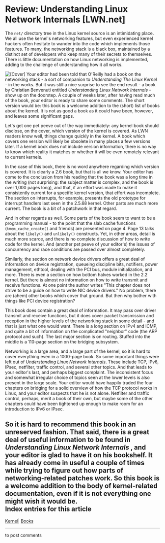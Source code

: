 # Review: Understanding Linux Network Internals [LWN.net]

The `net/` directory tree in the Linux kernel source is an intimidating place. We all use the kernel's networking features, but even experienced kernel hackers often hesitate to wander into the code which implements those features. To many, the networking stack is a black box, maintained by a distinct set of developers who keep many of their secrets to themselves. There is little documentation on how Linux networking is implemented, adding to the challenge of understanding how it all works. 

![\[Cover\]](https://static.lwn.net/images/ns/kernel/ulni_cover.jpg) Your editor had been told that O'Reilly had a book on the networking stack \- a sort of companion to _Understanding The Linux Kernel_ \- in the works. But it was still a nice surprise to see the end result - a book by Christian Benvenuti entitled _Understanding Linux Network Internals_ \- show up on the doorstep. A couple of weeks later, after having read much of the book, your editor is ready to share some comments. The short version would be: this book is a welcome addition to the (short) list of books about the kernel. It is not as good a book as it could have been, however, and leaves some significant gaps. 

Let's get one pet peeve out of the way immediately: any kernel book should disclose, on the cover, which version of the kernel is covered. As LWN readers know well, things change quickly in the kernel. A book which covers one version will likely be obsolete in many places a few versions later. If a kernel book does not include version information, there is no way to know which reality it matches or whether it will be even remotely relevant to current kernels. 

In the case of this book, there is no word anywhere regarding which version is covered. It is clearly a 2.6 book, but that is all we know. Your editor has come to the conclusion from his reading that the book was a long time in the writing (not surprising: the subject matter is complex, and the book is over 1,000 pages long), and that, if an effort was made to make it consistently current for a specific kernel version, that effort was incomplete. The section on interrupts, for example, presents the old prototype for interrupt handlers last seen in the 2.5.68 kernel. Other parts are much more current. The book is a bit of a patchwork in that regard. 

And in other regards as well. Some parts of the book seem to want to be a programming manual - to the point that the slab cache functions (`kmem_cache_create()` and friends) are presented on page 4. Page 13 talks about the `likely()` and `unlikely()` constructs. Yet, in other areas, detail is much more scarce, and there is no complete discussion of how to write code for the kernel. And (another pet peeve of your editor's) the issues of concurrency and race conditions are passed over almost completely. 

Similarly, the section on network device drivers offers a great deal of information on device registration, queueing discipline bits, notifiers, power management, ethtool, dealing with the PCI bus, module initialization, and more. There is even a section on how bottom halves worked in the 2.2 kernel. But there is almost no information on how to write transmit and receive functions. At one point the author writes "This chapter does not strive to be a guide on how to write NIC device drivers." No problem, there are (ahem) other books which cover that ground. But then why bother with things like PCI device registration? 

This book does contain a great deal of information. It may pass over driver transmit and receive functions, but it does cover packet transmission and reception in the higher levels of the networking stack in some detail - and that is just what one would want. There is a long section on IPv4 and ICMP, and quite a bit of information on the complicated "neighbor" code (the ARP protocol and such). The last major section is on routing. Stuffed into the middle is a 110-page section on the bridging subsystem. 

Networking is a large area, and a large part of the kernel, so it is hard to cover everything even in a 1000-page book. So some important things were left out of _Understanding Linux Network Internals_. These include TCP, IPv6, IPsec, netfilter, traffic control, and several other topics. And that leads to your editor's last, and perhaps biggest complaint. The inconsistent focus and somewhat irregular choice of topics seen at the lower levels is also present in the large scale. Your editor would have happily traded the four chapters on bridging for a solid overview of how the TCP protocol works in Linux, and your editor suspects that he is not alone. Netfilter and traffic control, perhaps, merit a book of their own, but maybe some of the other chapters could have been tightened up enough to make room for an introduction to IPv6 or IPsec. 

So it is hard to recommend this book in an unreserved fashion. That said, there is a great deal of useful information to be found in _Understanding Linux Network Internals_ , and your editor is glad to have it on his bookshelf. It has already come in useful a couple of times while trying to figure out how parts of networking-related patches work. So this book is a welcome addition to the body of kernel-related documentation, even if it is not everything one might wish it would be.  
Index entries for this article  
---  
[Kernel](/Kernel/Index)| [Books](/Kernel/Index#Books)  
  


* * *

to post comments 
